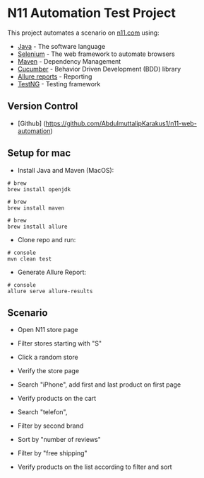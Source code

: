 # N11 Automation Test Project

This project automates a scenario on [n11.com](https://www.n11.com/magazalar) using:

* [Java](https://www.oracle.com/java/technologies/downloads/) - The software language
* [Selenium](http://www.seleniumhq.org/) - The web framework to automate browsers
* [Maven](https://maven.apache.org/) - Dependency Management
* [Cucumber](https://cucumber.io/) - Behavior Driven Development (BDD) library
* [Allure reports](http://allure.qatools.ru/) - Reporting
* [TestNG](https://testng.org) - Testing framework

## Version Control 
* [Github] (https://github.com/AbdulmuttalipKarakus1/n11-web-automation)


## Setup for mac

* Install Java and Maven (MacOS):
~~~~
# brew
brew install openjdk
~~~~

~~~~
# brew
brew install maven
~~~~

~~~~
# brew
brew install allure
~~~~

* Clone repo and run:

~~~~
# console
mvn clean test
~~~~
   

* Generate Allure Report:

~~~~
# console
allure serve allure-results
~~~~
   


## Scenario

- Open N11 store page
- Filter stores starting with "S"
- Click a random store
- Verify the store page

- Search "iPhone", add first and last product on first page
- Verify products on the cart

- Search "telefon", 
- Filter by second brand
- Sort by "number of reviews"
- Filter by "free shipping"
- Verify products on the list according to filter and sort

